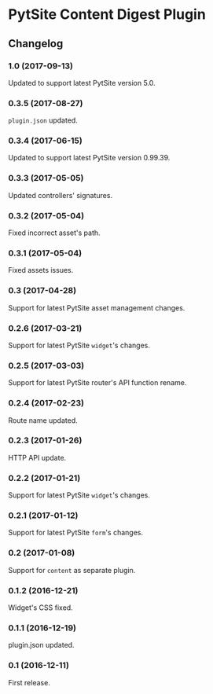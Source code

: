 # PytSite Content Digest Plugin


## Changelog


### 1.0 (2017-09-13)
Updated to support latest PytSite version 5.0.


### 0.3.5 (2017-08-27)
`plugin.json` updated.


### 0.3.4 (2017-06-15)
Updated to support latest PytSite version 0.99.39.


### 0.3.3 (2017-05-05)
Updated controllers' signatures.


### 0.3.2 (2017-05-04)
Fixed incorrect asset's path.


### 0.3.1 (2017-05-04)
Fixed assets issues.


### 0.3 (2017-04-28)
Support for latest PytSite asset management changes.


### 0.2.6 (2017-03-21)
Support for latest PytSite `widget`'s changes.


### 0.2.5 (2017-03-03)
Support for latest PytSite router's API function rename.


### 0.2.4 (2017-02-23)
Route name updated.


### 0.2.3 (2017-01-26)
HTTP API update.


### 0.2.2 (2017-01-21)
Support for latest PytSite `widget`'s changes.


### 0.2.1 (2017-01-12)
Support for latest PytSite `form`'s changes.


### 0.2 (2017-01-08)
Support for `content` as separate plugin.


### 0.1.2 (2016-12-21)
Widget's CSS fixed.


### 0.1.1 (2016-12-19)
plugin.json updated.


### 0.1 (2016-12-11)
First release.
